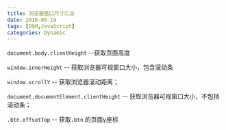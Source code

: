 ```yaml
---
title: 浏览器窗口尺寸汇总
date: 2016-05-19
tags: [DOM,JavaScript]
categories: Dynamic
---
```


`document.body.clientHeight` --获取页面高度

`window.innerHeight` -- 获取浏览器可视窗口大小，包含滚动条

`window.scrollY` -- 获取浏览器滚动距离；

`document.documentElement.clientHeight` -- 获取浏览器可视窗口大小，不包括滚动条；

`.btn.offsetTop` -- 获取`.btn` 的页面y座标